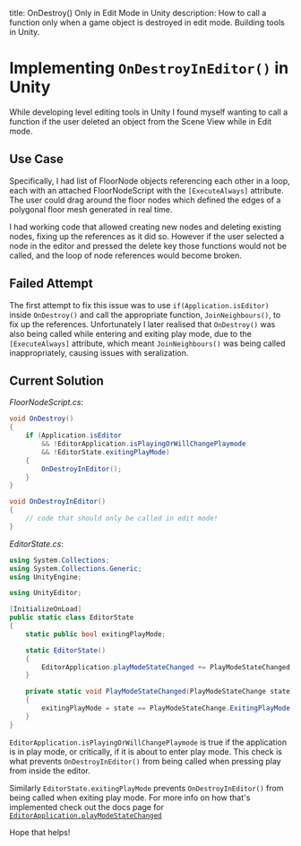 title: OnDestroy() Only in Edit Mode in Unity
description: How to call a function only when a game object is destroyed in edit mode. Building tools in Unity.

# Implementing `OnDestroyInEditor()` in Unity

While developing level editing tools in Unity I found myself wanting to call a function if the user deleted an object from the Scene View while in Edit mode.

## Use Case

Specifically, I had list of FloorNode objects referencing each other in a loop, each with an attached FloorNodeScript with the `[ExecuteAlways]` attribute. The user could drag around the floor nodes which defined the edges of a polygonal floor mesh generated in real time.

I had working code that allowed creating new nodes and deleting existing nodes, fixing up the references as it did so. However if the user selected a node in the editor and pressed the delete key those functions would not be called, and the loop of node references would become broken.

## Failed Attempt

The first attempt to fix this issue was to use `if(Application.isEditor)` inside `OnDestroy()` and call the appropriate function, `JoinNeighbours()`, to fix up the references. Unfortunately I later realised that `OnDestroy()` was also being called while entering and exiting play mode, due to the `[ExecuteAlways]` attribute, which meant `JoinNeighbours()` was being called inappropriately, causing issues with seralization.

## Current Solution

*FloorNodeScript.cs*:

```csharp
void OnDestroy()
{
    if (Application.isEditor
    	&& !EditorApplication.isPlayingOrWillChangePlaymode
    	&& !EditorState.exitingPlayMode)
    {
        OnDestroyInEditor();
    }
}

void OnDestroyInEditor()
{
    // code that should only be called in edit mode!
}
```

*EditorState.cs*:

```csharp
using System.Collections;
using System.Collections.Generic;
using UnityEngine;

using UnityEditor;

[InitializeOnLoad]
public static class EditorState
{
    static public bool exitingPlayMode;

    static EditorState()
    {
        EditorApplication.playModeStateChanged += PlayModeStateChanged;
    }

    private static void PlayModeStateChanged(PlayModeStateChange state)
    {
        exitingPlayMode = state == PlayModeStateChange.ExitingPlayMode;
    }
}
```

`EditorApplication.isPlayingOrWillChangePlaymode` is true if the application is in play mode, or critically, if it is about to enter play mode. This check is what prevents `OnDestroyInEditor()` from being called when pressing play from inside the editor.

Similarly `EditorState.exitingPlayMode` prevents `OnDestroyInEditor()` from being called when exiting play mode. For more info on how that's implemented check out the docs page for [`EditorApplication.playModeStateChanged`](https://docs.unity3d.com/ScriptReference/EditorApplication-playModeStateChanged.html)

Hope that helps!
